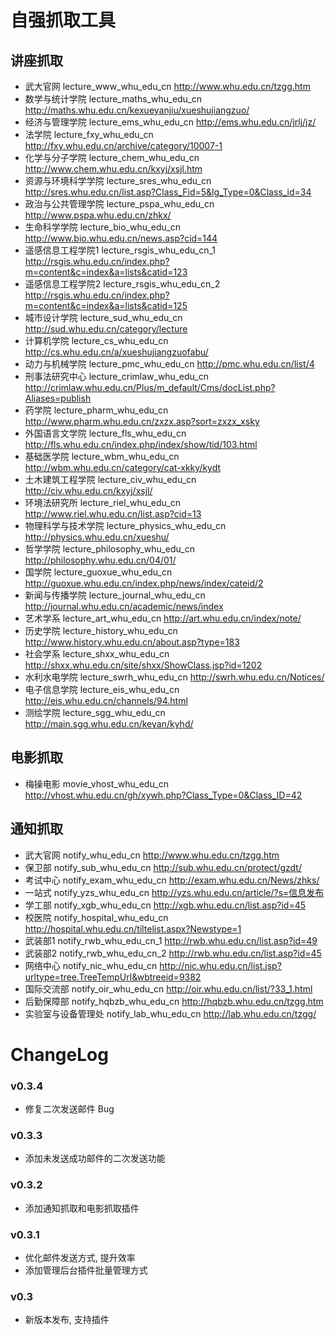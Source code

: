 # 自强抓取工具

## 讲座抓取

* 武大官网 lecture_www_whu_edu_cn http://www.whu.edu.cn/tzgg.htm
* 数学与统计学院 lecture_maths_whu_edu_cn http://maths.whu.edu.cn/kexueyanjiu/xueshujiangzuo/ 
* 经济与管理学院 lecture_ems_whu_edu_cn http://ems.whu.edu.cn/jrlj/jz/ 
* 法学院 lecture_fxy_whu_edu_cn http://fxy.whu.edu.cn/archive/category/10007-1 
* 化学与分子学院 lecture_chem_whu_edu_cn http://www.chem.whu.edu.cn/kxyj/xsjl.htm 
* 资源与环境科学学院 lecture_sres_whu_edu_cn http://sres.whu.edu.cn/list.asp?Class_Fid=5&lg_Type=0&Class_id=34 
* 政治与公共管理学院 lecture_pspa_whu_edu_cn http://www.pspa.whu.edu.cn/zhkx/ 
* 生命科学学院 lecture_bio_whu_edu_cn http://www.bio.whu.edu.cn/news.asp?cid=144 
* 遥感信息工程学院1 lecture_rsgis_whu_edu_cn_1 http://rsgis.whu.edu.cn/index.php?m=content&c=index&a=lists&catid=123 
* 遥感信息工程学院2 lecture_rsgis_whu_edu_cn_2 http://rsgis.whu.edu.cn/index.php?m=content&c=index&a=lists&catid=125 
* 城市设计学院 lecture_sud_whu_edu_cn http://sud.whu.edu.cn/category/lecture 
* 计算机学院 lecture_cs_whu_edu_cn http://cs.whu.edu.cn/a/xueshujiangzuofabu/ 
* 动力与机械学院 lecture_pmc_whu_edu_cn http://pmc.whu.edu.cn/list/4 
* 刑事法研究中心 lecture_crimlaw_whu_edu_cn http://crimlaw.whu.edu.cn/Plus/m_default/Cms/docList.php?Aliases=publish 
* 药学院 lecture_pharm_whu_edu_cn http://www.pharm.whu.edu.cn/zxzx.asp?sort=zxzx_xsky 
* 外国语言文学院 lecture_fls_whu_edu_cn http://fls.whu.edu.cn/index.php/index/show/tid/103.html 
* 基础医学院 lecture_wbm_whu_edu_cn http://wbm.whu.edu.cn/category/cat-xkky/kydt 
* 土木建筑工程学院 lecture_civ_whu_edu_cn http://civ.whu.edu.cn/kxyj/xsjl/ 
* 环境法研究所 lecture_riel_whu_edu_cn http://www.riel.whu.edu.cn/list.asp?cid=13 
* 物理科学与技术学院 lecture_physics_whu_edu_cn http://physics.whu.edu.cn/xueshu/ 
* 哲学学院 lecture_philosophy_whu_edu_cn http://philosophy.whu.edu.cn/04/01/ 
* 国学院 lecture_guoxue_whu_edu_cn http://guoxue.whu.edu.cn/index.php/news/index/cateid/2 
* 新闻与传播学院 lecture_journal_whu_edu_cn http://journal.whu.edu.cn/academic/news/index 
* 艺术学系 lecture_art_whu_edu_cn http://art.whu.edu.cn/index/note/ 
* 历史学院 lecture_history_whu_edu_cn http://www.history.whu.edu.cn/about.asp?type=183 
* 社会学系 lecture_shxx_whu_edu_cn http://shxx.whu.edu.cn/site/shxx/ShowClass.jsp?id=1202 
* 水利水电学院 lecture_swrh_whu_edu_cn http://swrh.whu.edu.cn/Notices/ 
* 电子信息学院 lecture_eis_whu_edu_cn http://eis.whu.edu.cn/channels/94.html 
* 测绘学院 lecture_sgg_whu_edu_cn http://main.sgg.whu.edu.cn/keyan/kyhd/ 

## 电影抓取

* 梅操电影 movie_vhost_whu_edu_cn http://vhost.whu.edu.cn/gh/xywh.php?Class_Type=0&Class_ID=42

## 通知抓取

* 武大官网 notify_whu_edu_cn http://www.whu.edu.cn/tzgg.htm
* 保卫部 notify_sub_whu_edu_cn http://sub.whu.edu.cn/protect/gzdt/
* 考试中心 notify_exam_whu_edu_cn http://exam.whu.edu.cn/News/zhks/
* 一站式 notify_yzs_whu_edu_cn http://yzs.whu.edu.cn/article/?s=信息发布
* 学工部 notify_xgb_whu_edu_cn http://xgb.whu.edu.cn/list.asp?id=45
* 校医院 notify_hospital_whu_edu_cn http://hospital.whu.edu.cn/tiltelist.aspx?Newstype=1
* 武装部1 notify_rwb_whu_edu_cn_1 http://rwb.whu.edu.cn/list.asp?id=49
* 武装部2 notify_rwb_whu_edu_cn_2 http://rwb.whu.edu.cn/list.asp?id=45
* 网络中心 notify_nic_whu_edu_cn http://nic.whu.edu.cn/list.jsp?urltype=tree.TreeTempUrl&wbtreeid=9382
* 国际交流部 notify_oir_whu_edu_cn http://oir.whu.edu.cn/list/?33_1.html
* 后勤保障部 notify_hqbzb_whu_edu_cn http://hqbzb.whu.edu.cn/tzgg.htm
* 实验室与设备管理处 notify_lab_whu_edu_cn http://lab.whu.edu.cn/tzgg/

# ChangeLog

### v0.3.4

* 修复二次发送邮件 Bug

### v0.3.3

* 添加未发送成功邮件的二次发送功能

### v0.3.2

* 添加通知抓取和电影抓取插件

### v0.3.1

* 优化邮件发送方式, 提升效率
* 添加管理后台插件批量管理方式

### v0.3

* 新版本发布, 支持插件